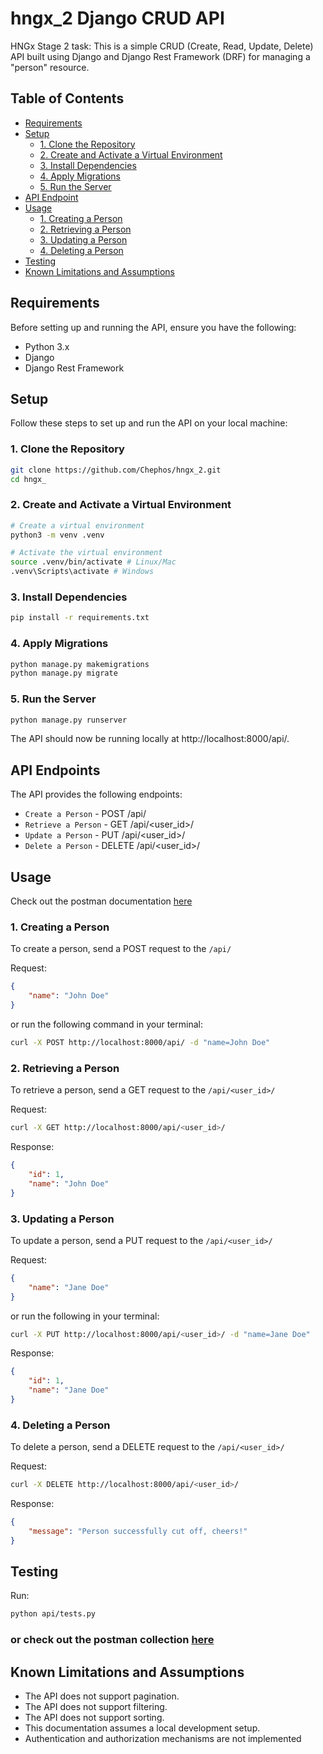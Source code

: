 # hngx_2 Django CRUD API
HNGx Stage 2 task:
This is a simple CRUD (Create, Read, Update, Delete) API built using Django and Django Rest Framework (DRF) for managing a "person" resource.

## Table of Contents

- [Requirements](#requirements)
- [Setup](#setup)
  - [1. Clone the Repository](#1-clone-the-repository)
  - [2. Create and Activate a Virtual Environment](#2-create-and-activate-a-virtual-environment)
  - [3. Install Dependencies](#3-install-dependencies)
  - [4. Apply Migrations](#4-apply-migrations)
  - [5. Run the Server](#5-run-the-server)
- [API Endpoint](#api-endpoints)
- [Usage](#usage)
  - [1. Creating a Person](#1-creating-a-person)
  - [2. Retrieving a Person](#2-retrieving-a-person)
  - [3. Updating a Person](#3-updating-a-person)
  - [4. Deleting a Person](#4-deleting-a-person)
- [Testing](#testing)
- [Known Limitations and Assumptions](#known-limitations-and-assumptions)

## Requirements

Before setting up and running the API, ensure you have the following:

- Python 3.x
- Django
- Django Rest Framework

## Setup

Follow these steps to set up and run the API on your local machine:

### 1. Clone the Repository

```bash
git clone https://github.com/Chephos/hngx_2.git
cd hngx_
```

### 2. Create and Activate a Virtual Environment

```bash
# Create a virtual environment
python3 -m venv .venv
```

```bash
# Activate the virtual environment
source .venv/bin/activate # Linux/Mac
.venv\Scripts\activate # Windows
```

### 3. Install Dependencies

```bash
pip install -r requirements.txt
```

### 4. Apply Migrations

```bash
python manage.py makemigrations
python manage.py migrate
```

### 5. Run the Server

```bash
python manage.py runserver
```
The API should now be running locally at http://localhost:8000/api/.

## API Endpoints
The API provides the following endpoints:
- `Create a Person` - POST /api/
- `Retrieve a Person` - GET /api/<user_id>/
- `Update a Person` - PUT /api/<user_id>/
- `Delete a Person` - DELETE /api/<user_id>/

## Usage
Check out the postman documentation [here](https://www.postman.com/winter-escape-106605/workspace/hngx/collection/26269842-6c87f7c6-b579-41bc-b919-b0e8b2cf8a79?action=share&creator=26269842)
### 1. Creating a Person
To create a person, send a POST request to the `/api/` 

Request:
```json
{
    "name": "John Doe"
}
```
or run the following command in your terminal:
```bash
curl -X POST http://localhost:8000/api/ -d "name=John Doe"
```

### 2. Retrieving a Person
To retrieve a person, send a GET request to the `/api/<user_id>/`

Request:
```bash
curl -X GET http://localhost:8000/api/<user_id>/
```

Response:
```json
{
    "id": 1,
    "name": "John Doe"
}
```

### 3. Updating a Person
To update a person, send a PUT request to the `/api/<user_id>/`

Request:
```json
{
    "name": "Jane Doe"
}
```
or run the following in your terminal:
```bash
curl -X PUT http://localhost:8000/api/<user_id>/ -d "name=Jane Doe"
```

Response:
```json
{
    "id": 1,
    "name": "Jane Doe"
}
```

### 4. Deleting a Person
To delete a person, send a DELETE request to the `/api/<user_id>/`

Request:
```bash
curl -X DELETE http://localhost:8000/api/<user_id>/
```

Response:
```json
{
    "message": "Person successfully cut off, cheers!"
}
```

## Testing
Run:

```bash
python api/tests.py
```
### or check out the postman collection [here](https://www.postman.com/winter-escape-106605/workspace/hngx/collection/26269842-6c87f7c6-b579-41bc-b919-b0e8b2cf8a79?action=share&creator=26269842)


## Known Limitations and Assumptions
- The API does not support pagination.
- The API does not support filtering.
- The API does not support sorting.
- This documentation assumes a local development setup.
- Authentication and authorization mechanisms are not implemented

